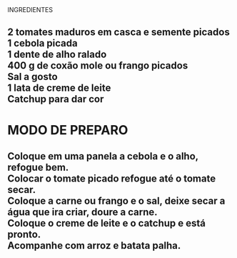 <!DOCTYPE html>
<html lang="pt-br">
<head>
  <title>Strogonoff</title>
</head>

<body>
</h1>INGREDIENTES</h1>

<h2>2 tomates maduros em casca e semente picados<br>
1 cebola picada<br>
1 dente de alho ralado<br>
400 g de coxão mole ou frango picados<br>
Sal a gosto<br>
1 lata de creme de leite<br>
Catchup para dar cor</h2>

<h1>MODO DE PREPARO</h1>

<h2>Coloque em uma panela a cebola e o alho, refogue bem.<br>
Colocar o tomate picado refogue até o tomate secar.<br>
Coloque a carne ou frango e o sal, deixe secar a água que ira criar, doure a carne.<br>
Coloque o creme de leite e o catchup e está pronto.<br>
Acompanhe com arroz e batata palha.<h2>

</body>
</html>
